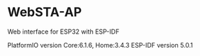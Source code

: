 # WebSTA-AP
Web interface for ESP32 with ESP-IDF

PlatformIO version Core:6.1.6, Home:3.4.3
ESP-IDF version 5.0.1
